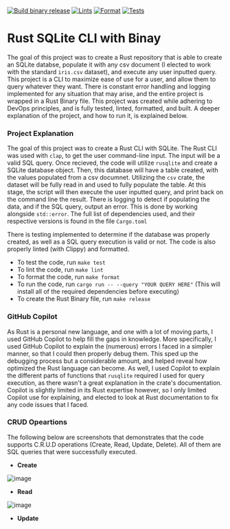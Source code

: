 [![Build binary release](https://github.com/nogibjj/kb545-rust-python-compare/actions/workflows/release.yml/badge.svg)](https://github.com/nogibjj/kb545-rust-python-compare/actions/workflows/release.yml)
[![Lints](https://github.com/nogibjj/kb545-rust-python-compare/actions/workflows/lint.yml/badge.svg)](https://github.com/nogibjj/kb545-rust-python-compare/actions/workflows/lint.yml)
[![Format](https://github.com/nogibjj/kb545-rust-python-compare/actions/workflows/rustfmt.yml/badge.svg)](https://github.com/nogibjj/kb545-rust-python-compare/actions/workflows/rustfmt.yml)
[![Tests](https://github.com/nogibjj/kb545-rust-python-compare/actions/workflows/tests.yml/badge.svg)](https://github.com/nogibjj/kb545-rust-python-compare/actions/workflows/tests.yml)

# Rust SQLite CLI with Binay

The goal of this project was to create a Rust repository that is able to create an SQLite databse, populate it with any csv document (I elected to work with the standard ```iris.csv``` dataset), and execute any user inputted query. This project is a CLI to maximize ease of use for a user, and allow them to query whatever they want. There is constant error handling and logging implemented for any situation that may arise, and the entire project is wrapped in a Rust Binary file. This project was created while adhering to DevOps principles, and is fully tested, linted, formatted, and built. A deeper explanation of the project, and how to run it, is explained below.

### Project Explanation
The goal of this project was to create a Rust CLI with SQLite. The Rust CLI was used with ```clap```, to get the user command-line input. The input will be a valid SQL query. Once recieved, the code will utilize ```rusqlite``` and create a SQLite database object. Then, this database will have a table created, with the values populated from a csv documnet. Utilizing the ```csv``` crate, the dataset will be fully read in and used to fully populate the table. At this stage, the script will then execute the user inputted query, and print back on the command line the result. There is logging to detect if populating the data, and if the SQL query, output an error. This is done by working alongside ```std::error```. The full list of dependencies used, and their respective versions is found in the file ```Cargo.toml```

There is testing implemented to determine if the database was properly created, as well as a SQL query execution is valid or not. The code is also properly linted (with Clippy) and formatted.

* To test the code, run ```make test```
* To lint the code, run ```make lint```
* To format the code, run ```make format```
* To run the code, run ```cargo run -- --query "YOUR QUERY HERE"``` (This will install all of the required dependencies before executing)
* To create the Rust Binary file, run ```make release```

### GitHub Copilot
As Rust is a personal new language, and one with a lot of moving parts, I used GitHub Copilot to help fill the gaps in knowledge. More specifically, I used GitHub Copilot to explain the (numerous) errors I faced in a simpler manner, so that I could then properly debug them. This sped up the debugging process but a considerable amount, and helped reveal how optimized the Rust language can become. As well, I used Copilot to explain the different parts of functions that ```rusqlite``` required I used for query execution, as there wasn't a great explanation in the crate's documentation. Copilot is slightly limited in its Rust expertise however, so I only limited Copilot use for explaining, and elected to look at Rust documentation to fix any code issues that I faced.

### CRUD Opeartions
The following below are screenshots that demonstrates that the code supports C.R.U.D operations (Create, Read, Update, Delete). All of them are SQL queries that were successfully executed.

* **Create**

![image](https://github.com/Ninsta22/Rust-SQLite-Framework/assets/55768636/fc2caea6-34a4-4a21-aafd-ce3e9c098965)

* **Read**

![image](https://github.com/Ninsta22/Rust-SQLite-Framework/assets/55768636/d63c6ed0-6c3f-4152-90db-f73649b32c93)

* **Update**







